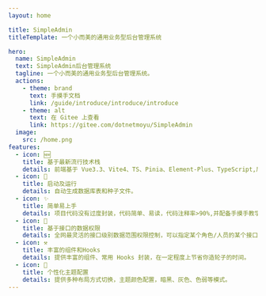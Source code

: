 ```yaml
---
layout: home

title: SimpleAdmin
titleTemplate: 一个小而美的通用业务型后台管理系统

hero:
  name: SimpleAdmin
  text: SimpleAdmin后台管理系统
  tagline: 一个小而美的通用业务型后台管理系统。
  actions:
    - theme: brand
      text: 手摸手文档
      link: /guide/introduce/introduce/introduce
    - theme: alt
      text: 在 Gitee 上查看
      link: https://gitee.com/dotnetmoyu/SimpleAdmin
  image:
    src: /home.png
features:
  - icon: 🆕
    title: 基于最新流行技术栈
    details: 前端基于 Vue3.3、Vite4、TS、Pinia、Element-Plus、TypeScript,后端基于.NET6/7/8、SqlSugar、MoYu等最新技术栈开发。
  - icon: 🔑
    title: 启动及运行
    details: 自动生成数据库表和种子文件。  
  - icon: ✨
    title: 简单易上手
    details: 项目代码没有过度封装，代码简单、易读，代码注释率>90%,并配备手摸手教学文档。
  - icon: 🚀
    title: 基于接口的数据权限
    details: 全网最灵活的接口级别数据范围权限控制，可以指定某个角色/人员的某个接口的数据权限范围。
  - icon: ⚒
    title: 丰富的组件和Hooks
    details: 提供丰富的组件、常用 Hooks 封装，在一定程度上节省你造轮子的时间。
  - icon: 🎨
    title: 个性化主题配置
    details: 提供多种布局方式切换，主题颜色配置，暗黑、灰色、色弱等模式。
---
```

